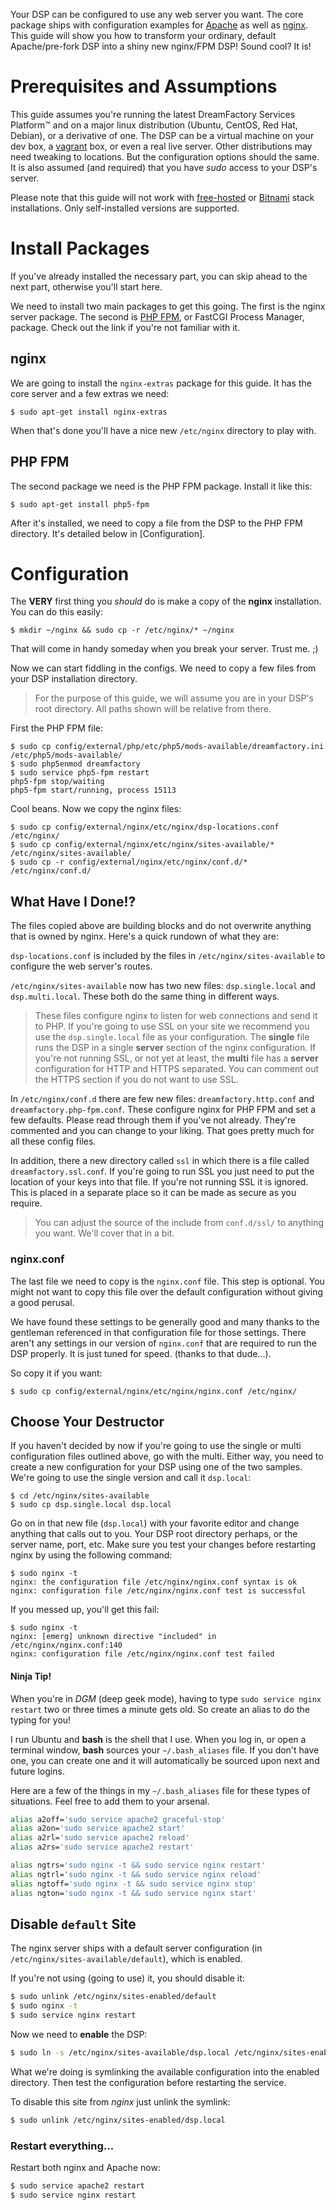 Your DSP can be configured to use any web server you want. The core package ships with configuration examples for [Apache][_ap2] as well as [nginx][_ng]. This guide will show you how to transform your ordinary, default Apache/pre-fork DSP into a shiny new nginx/FPM DSP! Sound cool? It is!

# Prerequisites and Assumptions
This guide assumes you're running the latest DreamFactory Services Platform&trade; and on a major linux distribution (Ubuntu, CentOS, Red Hat, Debian), or a derivative of one. The DSP can be a virtual machine on your dev box, a [vagrant](http://vagrantup.com/) box, or even a real live server. Other distributions may need tweaking to locations. But the configuration options should the same. It is also assumed (and required) that you have *sudo* access to your DSP's server.

Please note that this guide will not work with [free-hosted][_df-www] or [Bitnami][_bn] stack installations. Only self-installed versions are supported.

# Install Packages
If you've already installed the necessary part, you can skip ahead to the next part, otherwise you'll start here.

We need to install two main packages to get this going. The first is the nginx server package. The second is [PHP FPM](http://php-fpm.org/), or FastCGI Process Manager, package. Check out the link if you're not familiar with it.

## nginx
We are going to install the `nginx-extras` package for this guide. It has the core server and a few extras we need:

```shell
$ sudo apt-get install nginx-extras
```

When that's done you'll have a nice new `/etc/nginx` directory to play with.

## PHP FPM
The second package we need is the PHP FPM package. Install it like this:

```shell
$ sudo apt-get install php5-fpm
```

After it's installed, we need to copy a file from the DSP to the PHP FPM directory. It's detailed below in [Configuration].

# Configuration
The **VERY** first thing you *should* do is make a copy of the **nginx** installation. You can do this easily:

```shell
$ mkdir ~/nginx && sudo cp -r /etc/nginx/* ~/nginx
```

That will come in handy someday when you break your server. Trust me. ;)

Now we can start fiddling in the configs. We need to copy a few files from your DSP installation directory.

>For the purpose of this guide, we will assume you are in your DSP's root directory. All paths shown will be relative from there.

First the PHP FPM file:

```shell
$ sudo cp config/external/php/etc/php5/mods-available/dreamfactory.ini /etc/php5/mods-available/
$ sudo php5enmod dreamfactory
$ sudo service php5-fpm restart
php5-fpm stop/waiting
php5-fpm start/running, process 15113
```

Cool beans. Now we copy the nginx files:

```
$ sudo cp config/external/nginx/etc/nginx/dsp-locations.conf /etc/nginx/
$ sudo cp config/external/nginx/etc/nginx/sites-available/* /etc/nginx/sites-available/
$ sudo cp -r config/external/nginx/etc/nginx/conf.d/* /etc/nginx/conf.d/
```

## What Have I Done!?
The files copied above are building blocks and do not overwrite anything that is owned by nginx. Here's a quick rundown of what they are:

`dsp-locations.conf` is included by the files in `/etc/nginx/sites-available` to configure the web server's routes.

`/etc/nginx/sites-available` now has two new files: `dsp.single.local` and `dsp.multi.local`. These both do the same thing in different ways.

>These files configure nginx to listen for web connections and send it to PHP. If you're going to use SSL on your site we recommend you use the `dsp.single.local` file as your configuration. The **single** file runs the DSP in a single **server** section of the nginx configuration. If you're not running SSL, or not yet at least, the **multi** file has a **server** configuration for HTTP and HTTPS separated. You can comment out the HTTPS section if you do not want to use SSL.

In `/etc/nginx/conf.d` there are few new files: `dreamfactory.http.conf` and `dreamfactory.php-fpm.conf`. These configure nginx for PHP FPM and set a few defaults. Please read through them if you've not already. They're commented and you can change to your liking. That goes pretty much for all these config files.

In addition, there a new directory called `ssl` in which there is a file called `dreamfactory.ssl.conf`. If you're going to run SSL you just need to put the location of your keys into that file. If you're not running SSL it is ignored. This is placed in a separate place so it can be made as secure as you require.

>You can adjust the source of the include from `conf.d/ssl/` to anything you want. We'll cover that in a bit.

### nginx.conf
The last file we need to copy is the `nginx.conf` file. This step is optional. You might not want to copy this file over the default configuration without giving a good perusal.

We have found these settings to be generally good and many thanks to the gentleman referenced in that configuration file for those settings. There aren't any settings in our version of `nginx.conf` that are required to run the DSP properly. It is just tuned for speed. (thanks to that dude...).

So copy it if you want:

```shell
$ sudo cp config/external/nginx/etc/nginx/nginx.conf /etc/nginx/
```

## Choose Your Destructor
If you haven't decided by now if you're going to use the single or multi configuration files outlined above, go with the multi. Either way, you need to create a new configuration for your DSP using one of the two samples. We're going to use the single version and call it `dsp.local`:

```shell
$ cd /etc/nginx/sites-available
$ sudo cp dsp.single.local dsp.local
```

Go on in that new file (`dsp.local`) with your favorite editor and change anything that calls out to you. Your DSP root directory perhaps, or the server name, port, etc. Make sure you test your changes before restarting nginx by using the following command:

```shell
$ sudo nginx -t
nginx: the configuration file /etc/nginx/nginx.conf syntax is ok
nginx: configuration file /etc/nginx/nginx.conf test is successful
```

If you messed up, you'll get this fail:

```shell
$ sudo nginx -t
nginx: [emerg] unknown directive "included" in /etc/nginx/nginx.conf:140
nginx: configuration file /etc/nginx/nginx.conf test failed
```

#### Ninja Tip!
When you're in *DGM* (deep geek mode), having to type `sudo service nginx restart` two or three times a minute gets old. So create an alias to do the typing for you!

I run Ubuntu and **bash** is the shell that I use. When you log in, or open a terminal window, **bash** sources your `~/.bash_aliases` file. If you don't have one, you can create one and it will automatically be sourced upon next and future logins.

Here are a few of the things in my `~/.bash_aliases` file for these types of situations. Feel free to add them to your arsenal.

```bash
alias a2off='sudo service apache2 graceful-stop'
alias a2on='sudo service apache2 start'
alias a2rl='sudo service apache2 reload'
alias a2rs='sudo service apache2 restart'

alias ngtrs='sudo nginx -t && sudo service nginx restart'
alias ngtrl='sudo nginx -t && sudo service nginx reload'
alias ngtoff='sudo nginx -t && sudo service nginx stop'
alias ngton='sudo nginx -t && sudo service nginx start'
```

## Disable `default` Site
The nginx server ships with a default server configuration (in `/etc/nginx/sites-available/default`), which is enabled.

If you're not using (going to use) it, you should disable it:

```bash
$ sudo unlink /etc/nginx/sites-enabled/default
$ sudo nginx -t
$ sudo service nginx restart
```

Now we need to **enable** the DSP:

```bash
$ sudo ln -s /etc/nginx/sites-available/dsp.local /etc/nginx/sites-enabled/dsp.local
```

What we're doing is symlinking the available configuration into the enabled directory. Then test the configuration before restarting the service.

To disable this site from *nginx* just unlink the symlink:

```bash
$ sudo unlink /etc/nginx/sites-enabled/dsp.local
```

### Restart everything...
Restart both nginx and Apache now:

```bash
$ sudo service apache2 restart
$ sudo service nginx restart
```

[_df-www]: https://www.dreamfactory.com/ "DreamFactory Corporate Site"
[_df-io]: https://dreamfactorysoftware.github.io/ "DreamFactory Software"
[_df-gh]: https://github.com/dreamfactorysoftware/ "Our GitHub repositories"
[_bn]: https://bitnami.com/stack/dreamfactory/ "DreamFactory on Bitnami"

[_ng]: http://nginx.org "nginx"
[_ap2]: http://apache.org "Apache"
[_google]: http://www.google.com/
